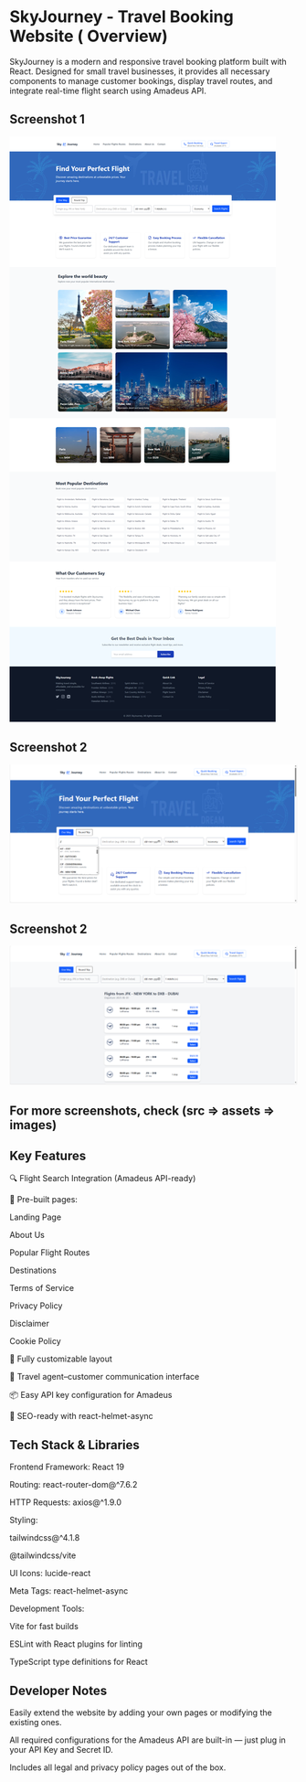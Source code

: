 # SkyJourney - Travel Booking Website ( Overview)
SkyJourney is a modern and responsive travel booking platform built with React. Designed for small travel businesses, it provides all necessary components to manage customer bookings, display travel routes, and integrate real-time flight search using Amadeus API.
## Screenshot 1
![Home Screenshot](src/assets/images/skyjourney-home-page.png)
## Screenshot 2
![Home Screenshot](src/assets/images/Screenshot_2.png)
## Screenshot 2
![Result Screenshot](src/assets/images/Screenshot_3.png)
## For more screenshots, check (src => assets => images)




## Key Features
🔍 Flight Search Integration (Amadeus API-ready)

📄 Pre-built pages:

Landing Page

About Us

Popular Flight Routes

Destinations

Terms of Service

Privacy Policy

Disclaimer

Cookie Policy

🧭 Fully customizable layout

📧 Travel agent–customer communication interface

📦 Easy API key configuration for Amadeus

🎯 SEO-ready with react-helmet-async

## Tech Stack & Libraries
Frontend Framework: React 19

Routing: react-router-dom@^7.6.2

HTTP Requests: axios@^1.9.0

Styling:

tailwindcss@^4.1.8

@tailwindcss/vite

UI Icons: lucide-react

Meta Tags: react-helmet-async

Development Tools:

Vite for fast builds

ESLint with React plugins for linting

TypeScript type definitions for React

## Developer Notes
Easily extend the website by adding your own pages or modifying the existing ones.

All required configurations for the Amadeus API are built-in — just plug in your API Key and Secret ID.

Includes all legal and privacy policy pages out of the box.
